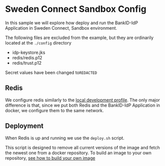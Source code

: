 # Sweden Connect Sandbox Config
In this sample we will explore how deploy and run the BankID-IdP Application in Sweden Connect, Sandbox environment.

The following files are excluded from the example, but they are ordinarily located at the `./config` directory
* idp-keystore.jks
* redis/redis.p12
* redis/trust.p12

Secret values have been changed to`REDACTED`


## Redis
We configure redis similarly to the [local development profile](https://docs.swedenconnect.se/bankid-saml-idp/development.html#local-redis-instance).
The only major difference is that, since we put both Redis and the BankID-IdP Application in docker, we configure them to the same network.

## Deployment
When Redis is up and running we use the `deploy.sh` script.

This script is designed to remove all current versions of the image and fetch the newest one from a docker repository.
To build an image to your own repository, [see how to build your own image](https://docs.swedenconnect.se/bankid-saml-idp/development.html#using-docker)
